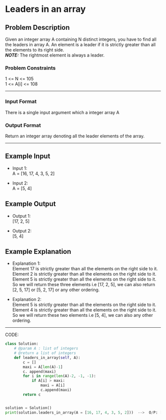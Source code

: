 # Leaders in an array

## Problem Description
Given an integer array A containing N distinct integers, you have to find all the leaders in array A. An element is a leader if it is strictly greater than all the elements to its right side. </br>
***NOTE:*** The rightmost element is always a leader.

### Problem Constraints
1 <= N <= 105 </br>
1 <= A[i] <= 108

---

### Input Format
There is a single input argument which a integer array A

### Output Format
Return an integer array denoting all the leader elements of the array.

---

## Example Input
- Input 1: </br>
 A = [16, 17, 4, 3, 5, 2] </br>

- Input 2: </br>
 A = [5, 4]

## Example Output
- Output 1: </br>
[17, 2, 5]

- Output 2: </br>
[5, 4]

## Example Explanation
- Explanation 1: </br>
 Element 17 is strictly greater than all the elements on the right side to it. </br>
 Element 2 is strictly greater than all the elements on the right side to it. </br>
 Element 5 is strictly greater than all the elements on the right side to it. </br>
 So we will return these three elements i.e [17, 2, 5], we can also return [2, 5, 17] or [5, 2, 17] or any other ordering.

- Explanation 2: </br>
 Element 5 is strictly greater than all the elements on the right side to it. </br>
 Element 4 is strictly greater than all the elements on the right side to it. </br>
 So we will return these two elements i.e [5, 4], we can also any other ordering. </br>

---

CODE:

```python
class Solution:
    # @param A : list of integers
    # @return a list of integers
    def leaders_in_array(self, A):
        c = []
        maxi = A[len(A)-1]
        c. append(maxi)
        for i in range(len(A)-2, -1, -1):
            if A[i] > maxi:
                maxi = A[i]
                c.append(maxi)
        return c


solution = Solution()
print(solution.leaders_in_array(A = [16, 17, 4, 3, 5, 2]))  -->  O/P: [17, 2, 5]
```
